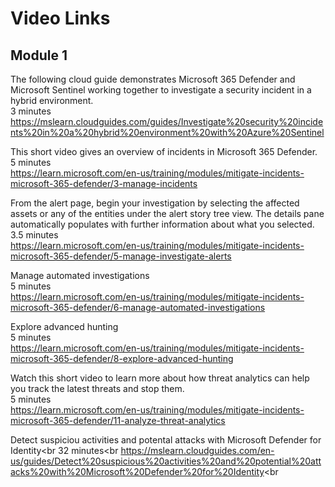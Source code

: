 
# Video Links

## Module 1

The following cloud guide demonstrates Microsoft 365 Defender and Microsoft Sentinel working together to investigate a security incident in a hybrid environment.<br>
3 minutes<br>
https://mslearn.cloudguides.com/guides/Investigate%20security%20incidents%20in%20a%20hybrid%20environment%20with%20Azure%20Sentinel<br>

This short video gives an overview of incidents in Microsoft 365 Defender.<br>
5 minutes<br>
https://learn.microsoft.com/en-us/training/modules/mitigate-incidents-microsoft-365-defender/3-manage-incidents<br>

From the alert page, begin your investigation by selecting the affected assets or any of the entities under the alert story tree view. The details pane automatically populates with further information about what you selected.<br>
3.5 minutes<br>
https://learn.microsoft.com/en-us/training/modules/mitigate-incidents-microsoft-365-defender/5-manage-investigate-alerts<br>

Manage automated investigations<br>
5 minutes<br>
https://learn.microsoft.com/en-us/training/modules/mitigate-incidents-microsoft-365-defender/6-manage-automated-investigations<br>

Explore advanced hunting<br>
5 minutes<br>
https://learn.microsoft.com/en-us/training/modules/mitigate-incidents-microsoft-365-defender/8-explore-advanced-hunting<br>

Watch this short video to learn more about how threat analytics can help you track the latest threats and stop them.<br>
5 minutes<br>
https://learn.microsoft.com/en-us/training/modules/mitigate-incidents-microsoft-365-defender/11-analyze-threat-analytics<br>

Detect suspiciou activities and potental attacks with Microsoft Defender for Identity<br
32 minutes<br
https://mslearn.cloudguides.com/en-us/guides/Detect%20suspicious%20activities%20and%20potential%20attacks%20with%20Microsoft%20Defender%20for%20Identity<br

